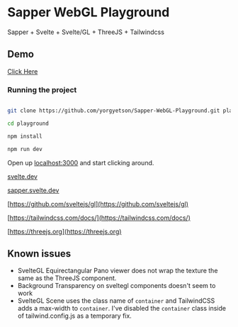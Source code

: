 
# Sapper WebGL Playground

Sapper + Svelte + Svelte/GL + ThreeJS + Tailwindcss
 
## Demo 
[Click Here](https://stoic-volhard-3f59ef.netlify.app/)

### Running the project

  
```bash

git clone https://github.com/yorgyetson/Sapper-WebGL-Playground.git playground

cd playground

npm install

npm run dev

```

  

Open up [localhost:3000](http://localhost:3000) and start clicking around.

  

[svelte.dev](https://svelte.dev)

[sapper.svelte.dev](https://sapper.svelte.dev)

[https://github.com/sveltejs/gl](https://github.com/sveltejs/gl)

[https://tailwindcss.com/docs/](https://tailwindcss.com/docs/)

[https://threejs.org](https://threejs.org)


  ## Known issues
  
  - SvelteGL Equirectangular Pano viewer does not wrap the texture the same as the ThreeJS component.
  - Background Transparency on sveltegl components doesn't seem to work
  - SvelteGL Scene uses the class name of `container` and TailwindCSS adds a max-width to `container`. I've disabled the `container` class inside of tailwind.config.js as a temporary fix.
 